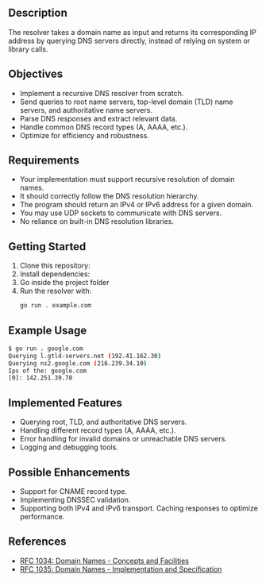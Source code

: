 ## Description

The resolver takes a domain name as input and returns its corresponding IP address by querying DNS servers directly, instead of relying on system or library calls.

## Objectives

- Implement a recursive DNS resolver from scratch.
- Send queries to root name servers, top-level domain (TLD) name servers, and authoritative name servers.
- Parse DNS responses and extract relevant data.
- Handle common DNS record types (A, AAAA, etc.).
- Optimize for efficiency and robustness.

## Requirements

- Your implementation must support recursive resolution of domain names.
- It should correctly follow the DNS resolution hierarchy.
- The program should return an IPv4 or IPv6 address for a given domain.
- You may use UDP sockets to communicate with DNS servers.
- No reliance on built-in DNS resolution libraries.

## Getting Started

1. Clone this repository:
2. Install dependencies:
3. Go inside the project folder
3. Run the resolver with:
   ```sh
   go run . example.com
   ```

## Example Usage

```sh
$ go run . google.com
Querying l.gtld-servers.net (192.41.162.30)
Querying ns2.google.com (216.239.34.10)
Ips of the: google.com
[0]: 142.251.39.78
```

## Implemented Features

- Querying root, TLD, and authoritative DNS servers.
- Handling different record types (A, AAAA, etc.).
- Error handling for invalid domains or unreachable DNS servers.
- Logging and debugging tools.

## Possible Enhancements

- Support for CNAME record type.
- Implementing DNSSEC validation.
- Supporting both IPv4 and IPv6 transport.
Caching responses to optimize performance.

## References

- [RFC 1034: Domain Names - Concepts and Facilities](https://tools.ietf.org/html/rfc1034)
- [RFC 1035: Domain Names - Implementation and Specification](https://tools.ietf.org/html/rfc1035)